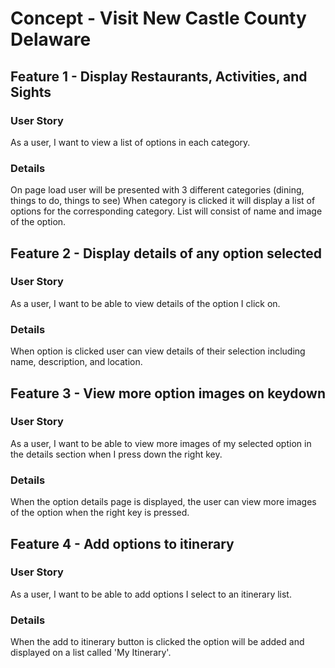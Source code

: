 # Concept - Visit New Castle County Delaware

## Feature 1 - Display Restaurants, Activities, and Sights

### User Story
  As a user, I want to view a list of options in each category.

### Details
  On page load user will be presented with 3 different categories (dining, things to do, things to see)
  When category is clicked it will display a list of options for the corresponding category.
  List will consist of name and image of the option.


## Feature 2 - Display details of any option selected

### User Story
  As a user, I want to be able to view details of the option I click on.

### Details
  When option is clicked user can view details of their selection including name, description, and location.

## Feature 3 - View more option images on keydown

### User Story
  As a user, I want to be able to view more images of my selected option in the details section when I press down the right key.

### Details
  When the option details page is displayed, the user can view more images of the option when the right key is pressed.

## Feature 4 - Add options to itinerary

### User Story
  As a user, I want to be able to add options I select to an itinerary list.

### Details
  When the add to itinerary button is clicked the option will be added and displayed on a list called 'My Itinerary'.
